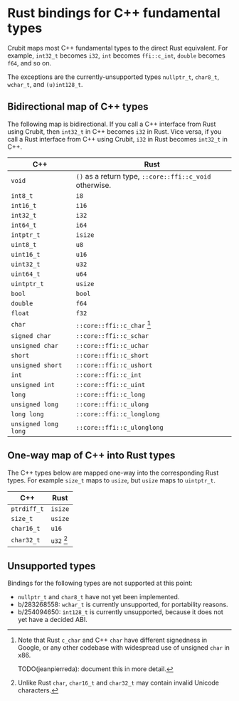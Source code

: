 # Rust bindings for C++ fundamental types

Crubit maps most C++ fundamental types to the direct Rust equivalent. For
example, `int32_t` becomes `i32`, `int` becomes `ffi::c_int`, `double` becomes
`f64`, and so on.

The exceptions are the currently-unsupported types `nullptr_t`, `char8_t`,
`wchar_t`, and `(u)int128_t`.

## Bidirectional map of C++ types

The following map is bidirectional. If you call a C++ interface from Rust using
Crubit, then `int32_t` in C++ becomes `i32` in Rust. Vice versa, if you call a
Rust interface from C++ using Crubit, `i32` in Rust becomes `int32_t` in C++.

C++                  | Rust
-------------------- | -------------------------------------------------------
`void`               | `()` as a return type, `::core::ffi::c_void` otherwise.
`int8_t`             | `i8`
`int16_t`            | `i16`
`int32_t`            | `i32`
`int64_t`            | `i64`
`intptr_t`           | `isize`
`uint8_t`            | `u8`
`uint16_t`           | `u16`
`uint32_t`           | `u32`
`uint64_t`           | `u64`
`uintptr_t`          | `usize`
`bool`               | `bool`
`double`             | `f64`
`float`              | `f32`
`char`               | `::core::ffi::c_char` [^char]
`signed char`        | `::core::ffi::c_schar`
`unsigned char`      | `::core::ffi::c_uchar`
`short`              | `::core::ffi::c_short`
`unsigned short`     | `::core::ffi::c_ushort`
`int`                | `::core::ffi::c_int`
`unsigned int`       | `::core::ffi::c_uint`
`long`               | `::core::ffi::c_long`
`unsigned long`      | `::core::ffi::c_ulong`
`long long`          | `::core::ffi::c_longlong`
`unsigned long long` | `::core::ffi::c_ulonglong`

## One-way map of C++ into Rust types

The C++ types below are mapped one-way into the corresponding Rust types. For
example `size_t` maps to `usize`, but `usize` maps to `uintptr_t`.

C++         | Rust
----------- | -----------------
`ptrdiff_t` | `isize`
`size_t`    | `usize`
`char16_t`  | `u16`
`char32_t`  | `u32` [^char32_t]

## Unsupported types

Bindings for the following types are not supported at this point:

*   `nullptr_t` and `char8_t` have not yet been implemented.
*   b/283268558: `wchar_t` is currently unsupported, for portability reasons.
*   b/254094650: `int128_t` is currently unsupported, because it does not yet
    have a decided ABI.

[^char32_t]: Unlike Rust `char`, `char16_t` and `char32_t` may contain invalid
    Unicode characters.
[^char]: Note that Rust `c_char` and C++ `char` have different signedness in
    Google, or any other codebase with widespread use of unsigned `char` in
    x86.

    TODO(jeanpierreda): document this in more detail.
